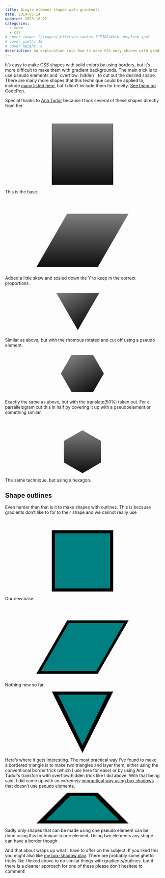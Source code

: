 ```yaml
---
title: Single element shapes with gradients
date: 2014-05-14
updated: 2023-10-22
categories:
  - code
  - css
# cover_image: "/images/jefferson-santos-fCEJGBzAkrU-unsplash.jpg"
# cover_width: 16
# cover_height: 9
description: An exploration into how to make CSS-only shapes with gradients and outlines.
---
```


It’s easy to make CSS shapes with solid colors by using borders, but it’s more difficult to make them with gradient backgrounds. The main trick is to use pseudo elements and `overflow: hidden`` to cut out the desired shape. There are many more shapes that this technique could be applied to, include <a href="https://css-tricks.com/examples/ShapesOfCSS/">many listed here</a>, but I didn’t include them for brevity. <a href="https://codepen.io/ZachSaucier/pen/rvLsB">See them on CodePen</a>.

<span class="excerpt-marker"></span>

Special thanks to <a href="https://codepen.io/thebabydino/">Ana Tudor</a> because I took several of these shapes directly from her.

<div class="gradient rectangle"></div>

This is the base.

<div class="gradient rhombus"></div>

Added a little skew and scaled down the Y to keep in the correct proportions.

<div class="gradient triangle"></div>

Similar as above, but with the rhombus rotated and cut off using a pseudo element.

<div class="gradient octagon"></div>

Exactly the same as above, but with the translate(50%) taken out. For a parrallelogram cut this in half by covering it up with a pseudoelement or something similar.

<div class="gradient hexagon"></div>

The same technique, but using a hexagon.

<h2>Shape outlines</h2>

Even harder than that is it to make shapes with outlines. This is because gradients don’t like to for to their shape and we cannot really use

<div class="gradient rectangle border"></div>

Our new base.

<div class="gradient rhombus border"></div>

Nothing new so far

<div class="triangleBorder"></div>

Here’s where it gets interesting. The most practical way I’ve found to make a bordered triangle is to make two triangles and layer them, either using the conventional border trick (which I use here for ease) or by using Ana Tudor’s transform with overflow:hidden trick like I did above. With that being said, I did come up with an _extremely_ <a href="https://codepen.io/ZachSaucier/pen/olAIs">impractical way using box shadows</a> that doesn’t use pseudo elements.

<div class="parrallelogram border"></div>

Sadly only shapes that can be made using one pseudo element can be done using this technique in one element. Using two elements any shape can have a border though

And that about wraps up what I have to offer on the subject. If you liked this you might also like <a href="https://codepen.io/ZachSaucier/pen/xnGmu">my box-shadow play</a>. There are probably some ghetto tricks like I linked above to do similar things with gradients/outlines, but if there is a cleaner approach for one of these please don’t hesitate to comment!

<style>
/* Gradient styling */
.gradient {
  /* Our base */
  width: 200px;
  height: 200px;
  background: linear-gradient(to bottom, #7d7e7d 0%, #0e0e0e 100%);
  margin: 0 auto;
  margin-top: 50px;
}

.rhombus {
  transform: skew(-30deg) scaley(0.8666);
  /* .8666 = cos(30deg) */
}

.triangle, .octagon {
  background: transparent;
  /* comment to see rectangle */
  overflow: hidden;
  /**/
  margin: 0 auto;
  /* uncomment to see rhombus * outline: solid 1px red; /**/
  width: 8.66em;
  /* height*sqrt(3)/2 */
  height: 10em;
  transform: rotate(-90deg) skewy(30deg);
}

.triangle::before, .octagon::before, .octagon.border::after {
  display: block;
  /* to be able to apply width/ height/ transform */
  width: inherit;
  height: inherit;
  transform: skewy(-30deg) rotate(60deg) translate(50%);
  background: linear-gradient(to bottom, #7d7e7d 0%, #0e0e0e 100%);
  background-size: cover;
  content: "";
}

.triangle {
  transform: translatex(-50px) rotate(-90deg) skewy(30deg);
}

.octagon::before {
  transform: skewy(-30deg) rotate(60deg) translate(0);
}

.hexagon {
  position: relative;
  overflow: hidden;
  background: transparent;
  /* add slash at the end of line to see the rhombus *
    outline: solid 1px red;/**/
  width: 10em;
  height: 10em;
  transform: rotate(-30deg) skewx(30deg) scaley(0.866);
}

.hexagon::before {
  position: absolute;
  right: 6.7%;
  bottom: 0;
  left: 6.7%;
  top: 0;
  transform: scaley(1.155) skewx(-30deg) rotate(30deg);
  background: linear-gradient(to bottom, #7d7e7d 0%, #0e0e0e 100%);
  content: "";
}

/* Border styling */
.rectangle.border, .rhombus.border {
  background: teal;
  box-shadow: inset 0 0 0 10px black;
}

.triangleBorder {
  position: relative;
  margin: 0 auto;
  width: 200px;
  height: 200px;
}

.triangleBorder::before, .triangleBorder::after {
  content: "";
  width: 0;
  height: 0;
  border-style: solid;
  position: absolute;
  top: 50%;
  left: 50%;
}

.triangleBorder::before {
  margin-top: -100px;
  margin-left: -100px;
  border-width: 200px 100px 0 100px;
  border-color: black transparent transparent transparent;
}

.triangleBorder::after {
  margin-top: -90px;
  margin-left: -80px;
  border-width: 165px 80px 0 80px;
  border-color: teal transparent transparent transparent;
}

.parrallelogram {
  margin: 0 auto;
  position: relative;
  border-bottom: 100px solid black;
  border-left: 100px solid transparent;
  border-right: 100px solid transparent;
  height: 0;
  width: 100px;
}

.parrallelogram::before {
  content: "";
  position: absolute;
  top: 10px;
  left: -70px;
  border-bottom: 80px solid teal;
  border-left: 80px solid transparent;
  border-right: 80px solid transparent;
  height: 0;
  width: 80px;
}
</style>

